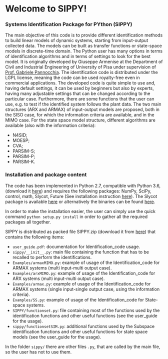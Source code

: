 # Welcome to SIPPY!
### Systems Identification Package for PYthon (SIPPY)

The main objective of this code is to provide different identification methods
to build linear models of dynamic systems, starting from input-output collected
data. The models can be built as transfer functions or state-space models in
discrete-time domain. The Python user has many options in terms of identification
algorithms and in terms of settings to look for the best model. 
It is originally developed by Giuseppe Armenise at the Department of Civil and Industrial Engineering of University of Pisa under supervision of [Prof. Gabriele Pannocchia](https://people.unipi.it/gabriele_pannocchia/). The identification code is distributed under the LGPL license, meaning the code can be used royalty-free even in commercial applications.
The developed code is quite simple to use and, having default settings, it can 
be used by beginners but also by experts, having many adjustable settings that
can be changed according to the particular case. Furthermore, there are some
functions that the user can use, e.g. to test if the identified system follows the
plant data. The two main structures (ARX and ARMAX) of input-output models 
are proposed, both in the SISO case, for which the information criteria 
are available, and in the MIMO case. For the state space model structure, 
different algorithms are available (also with the information criteria):
* N4SID;
* MOESP;
* CVA;
* PARSIM-S;
* PARSIM-P;
* PARSIM-K.

### Installation and package content 
The code has been implemented in Python 2.7, compatible with Python 3.6, (download it [here](https://www.python.org/downloads/)) and requires the following packages:
NumPy, SciPy, control, math, Slycot, Future (See installation instruction [here](http://python-future.org/quickstart.html#installation)).
The Slycot package is available [here](https://pypi.python.org/pypi/slycot/0.2.0) or alternatively the binaries can be found [here](https://www.lfd.uci.edu/~gohlke/pythonlibs/).

In order to make the installation easier, the user can simply use the quick command 
`python setup.py install`
in order to gather all the required packages all together.

SIPPY is distributed as packed file SIPPY.zip (download it from [here](https://github.com/CPCLAB-UNIPI/SIPPY)) that contains the following items:
* `user_guide.pdf`: documentation for Identification_code usage.
* `sippy/__init__.py`: main file containing the function that has to be recalled to perform the
identifications.
* `Examples/armaxMIMO.py`: example of usage of the Identification_code for ARMAX systems (multi input-multi output case).
* `Examples/arxMIMO.py`: example of usage of the Identification_code for ARX systems (multi input-multi output case).
* `Examples/armax.py`: example of usage of the Identification_code for ARMAX systems (single input-single output case, using the information criteria).
* `Examples/SS.py`: example of usage of the Identification_code for State-space systems.
* `SIPPY/functionset.py`:  file containing most of the functions used by the identification functions
and other useful functions (see the user_guide for the usage).
* `sippy/functionsetSIM.py`: additional functions used by the Subspace identification functions
and other useful functions for state space models (see the user_guide for the usage).

In the folder `sippy/` there are other files `.py`, that are called by the main file, so the user has
not to use them.
